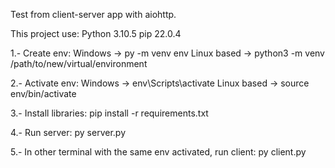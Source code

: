 Test from client-server app with aiohttp.

This project use:
    Python 3.10.5
    pip 22.0.4

1.- Create env:
    Windows -> py -m venv env
    Linux based -> python3 -m venv /path/to/new/virtual/environment

2.- Activate env:
    Windows -> env\Scripts\activate
    Linux based -> source env/bin/activate

3.- Install libraries:
    pip install -r requirements.txt
    
4.- Run server:
    py server.py

5.- In other terminal with the same env activated, run client:
    py client.py
